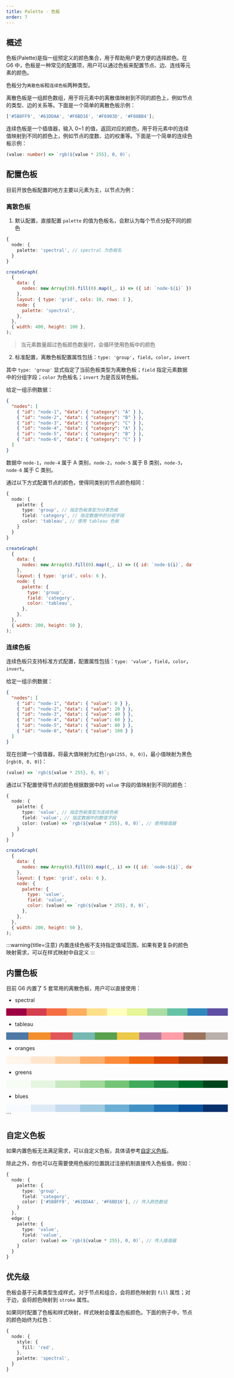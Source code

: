 ```yaml
---
title: Palette - 色板
order: 7
---
```


## 概述

色板(Palette)是指一组预定义的颜色集合，用于帮助用户更方便的选择颜色。在 G6 中，色板是一种常见的配置项，用户可以通过色板来配置节点、边、连线等元素的颜色。

色板分为`离散色板`和`连续色板`两种类型。

离散色板是一组颜色数组，用于将元素中的离散值映射到不同的颜色上，例如节点的类型、边的关系等。下面是一个简单的离散色板示例：

```ts
['#5B8FF9', '#61DDAA', '#F6BD16', '#F6903D', '#F08BB4'];
```

连续色板是一个插值器，输入 0~1 的值，返回对应的颜色，用于将元素中的连续值映射到不同的颜色上，例如节点的度数、边的权重等。下面是一个简单的连续色板示例：

```ts
(value: number) => `rgb(${value * 255}, 0, 0)`;
```

## 配置色板

目前开放色板配置的地方主要以元素为主，以节点为例：

### 离散色板

1. 默认配置，直接配置 `palette` 的值为色板名，会默认为每个节点分配不同的颜色

```ts
{
  node: {
    palette: 'spectral', // spectral 为色板名
  }
}
```

```js | ob { pin:false }
createGraph(
  {
    data: {
      nodes: new Array(30).fill(0).map((_, i) => ({ id: `node-${i}` })),
    },
    layout: { type: 'grid', cols: 10, rows: 3 },
    node: {
      palette: 'spectral',
    },
  },
  { width: 400, height: 100 },
);
```

> 当元素数量超过色板颜色数量时，会循环使用色板中的颜色

2. 标准配置，离散色板配置属性包括：`type: 'group'`，`field`，`color`，`invert`

其中 `type: 'group'` 显式指定了当前色板类型为离散色板；`field` 指定元素数据中的分组字段；`color` 为色板名；`invert` 为是否反转色板。

给定一组示例数据：

```json
{
  "nodes": [
    { "id": "node-1", "data": { "category": "A" } },
    { "id": "node-2", "data": { "category": "B" } },
    { "id": "node-3", "data": { "category": "C" } },
    { "id": "node-4", "data": { "category": "A" } },
    { "id": "node-5", "data": { "category": "B" } },
    { "id": "node-6", "data": { "category": "C" } }
  ]
}
```

数据中 `node-1`，`node-4` 属于 A 类别，`node-2`，`node-5` 属于 B 类别，`node-3`，`node-6` 属于 C 类别。

通过以下方式配置节点的颜色，使得同类别的节点颜色相同：

```ts
{
  node: {
    palette: {
      type: 'group', // 指定色板类型为分类色板
      field: 'category', // 指定数据中的分组字段
      color: 'tableau', // 使用 tableau 色板
    }
  }
}
```

```js | ob { pin:false }
createGraph(
  {
    data: {
      nodes: new Array(6).fill(0).map((_, i) => ({ id: `node-${i}`, data: { category: ['A', 'B', 'C'][i % 3] } })),
    },
    layout: { type: 'grid', cols: 6 },
    node: {
      palette: {
        type: 'group',
        field: 'category',
        color: 'tableau',
      },
    },
  },
  { width: 200, height: 50 },
);
```

### 连续色板

连续色板只支持标准方式配置，配置属性包括：`type: 'value'`，`field`，`color`，`invert`。

给定一组示例数据：

```json
{
  "nodes": [
    { "id": "node-1", "data": { "value": 0 } },
    { "id": "node-2", "data": { "value": 20 } },
    { "id": "node-3", "data": { "value": 40 } },
    { "id": "node-4", "data": { "value": 60 } },
    { "id": "node-5", "data": { "value": 80 } },
    { "id": "node-6", "data": { "value": 100 } }
  ]
}
```

现在创建一个插值器，将最大值映射为红色(`rgb(255, 0, 0)`)，最小值映射为黑色(`rgb(0, 0, 0)`)：

```ts
(value) => `rgb(${value * 255}, 0, 0)`;
```

通过以下配置使得节点的颜色根据数据中的 `value` 字段的值映射到不同的颜色：

```ts
{
  node: {
    palette: {
      type: 'value', // 指定色板类型为连续色板
      field: 'value', // 指定数据中的数值字段
      color: (value) => `rgb(${value * 255}, 0, 0)`, // 使用插值器
    }
  }
}
```

```js | ob { pin:false }
createGraph(
  {
    data: {
      nodes: new Array(6).fill(0).map((_, i) => ({ id: `node-${i}`, data: { value: (i + 1) * 20 } })),
    },
    layout: { type: 'grid', cols: 6 },
    node: {
      palette: {
        type: 'value',
        field: 'value',
        color: (value) => `rgb(${value * 255}, 0, 0)`,
      },
    },
  },
  { width: 200, height: 50 },
);
```

:::warning{title=注意}
内置连续色板不支持指定值域范围，如果有更复杂的颜色映射需求，可以在样式映射中自定义
:::

## 内置色板

目前 G6 内置了 5 套常用的离散色板，用户可以直接使用：

- spectral

<div style="display: flex; width: 600px; height: 20px;"><style>div{flex-grow:1}</style><div style="background: rgb(158, 1, 66);"></div><div style="background: rgb(213, 62, 79);"></div><div style="background: rgb(244, 109, 67);"></div><div style="background: rgb(253, 174, 97);"></div><div style="background: rgb(254, 224, 139);"></div><div style="background: rgb(255, 255, 191);"></div><div style="background: rgb(230, 245, 152);"></div><div style="background: rgb(171, 221, 164);"></div><div style="background: rgb(102, 194, 165);"></div><div style="background: rgb(50, 136, 189);"></div><div style="background: rgb(94, 79, 162);"></div></div>

- tableau

<div style="display: flex; width: 600px; height: 20px;"><style>div{flex-grow:1}</style><div style="background: rgb(78, 121, 167);"></div><div style="background: rgb(242, 142, 44);"></div><div style="background: rgb(225, 87, 89);"></div><div style="background: rgb(118, 183, 178);"></div><div style="background: rgb(89, 161, 79);"></div><div style="background: rgb(237, 201, 73);"></div><div style="background: rgb(175, 122, 161);"></div><div style="background: rgb(255, 157, 167);"></div><div style="background: rgb(156, 117, 95);"></div><div style="background: rgb(186, 176, 171);"></div></div>

- oranges

<div style="display: flex; width: 600px; height: 20px;"><style>div{flex-grow:1}</style><div style="background: rgb(255, 245, 235);"></div><div style="background: rgb(254, 230, 206);"></div><div style="background: rgb(253, 208, 162);"></div><div style="background: rgb(253, 174, 107);"></div><div style="background: rgb(253, 141, 60);"></div><div style="background: rgb(241, 105, 19);"></div><div style="background: rgb(217, 72, 1);"></div><div style="background: rgb(166, 54, 3);"></div><div style="background: rgb(127, 39, 4);"></div></div>

- greens

<div style="display: flex; width: 600px; height: 20px;"><style>div{flex-grow:1}</style><div style="background: rgb(247, 252, 245);"></div><div style="background: rgb(229, 245, 224);"></div><div style="background: rgb(199, 233, 192);"></div><div style="background: rgb(161, 217, 155);"></div><div style="background: rgb(116, 196, 118);"></div><div style="background: rgb(65, 171, 93);"></div><div style="background: rgb(35, 139, 69);"></div><div style="background: rgb(0, 109, 44);"></div><div style="background: rgb(0, 68, 27);"></div></div>

- blues

<div style="display: flex; width: 600px; height: 20px;"><style>div{flex-grow:1}</style><div style="background: rgb(247, 251, 255);"></div><div style="background: rgb(222, 235, 247);"></div><div style="background: rgb(198, 219, 239);"></div><div style="background: rgb(158, 202, 225);"></div><div style="background: rgb(107, 174, 214);"></div><div style="background: rgb(66, 146, 198);"></div><div style="background: rgb(33, 113, 181);"></div><div style="background: rgb(8, 81, 156);"></div><div style="background: rgb(8, 48, 107);"></div></div>
```

## 自定义色板

如果内置色板无法满足需求，可以自定义色板，具体请参考[自定义色板](/manual/advanced/custom-palette)。

除此之外，你也可以在需要使用色板的位置跳过注册机制直接传入色板值，例如：

```ts
{
  node: {
    palette: {
      type: 'group',
      field: 'category',
      color: ['#5B8FF9', '#61DDAA', '#F6BD16'], // 传入颜色数组
    }
  },
  edge: {
    palette: {
      type: 'value',
      field: 'value',
      color: (value) => `rgb(${value * 255}, 0, 0)`, // 传入插值器
    }
  }
}
```

## 优先级

色板会基于元素类型生成样式，对于节点和组合，会将颜色映射到 `fill` 属性；对于边，会将颜色映射到 `stroke` 属性。

如果同时配置了色板和样式映射，样式映射会覆盖色板颜色。下面的例子中，节点的颜色始终为红色：

```ts
{
  node: {
    style: {
      fill: 'red',
    },
    palette: 'spectral',
  }
}
```
